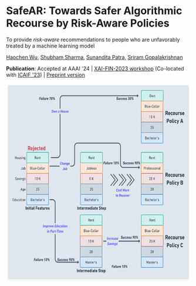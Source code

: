 <!-- MARKDOWN LINKS & IMAGES -->
<!-- https://www.markdownguide.org/basic-syntax/#reference-style-links -->


<!-- ABOUT THE PROJECT -->
# SafeAR: Towards Safer Algorithmic Recourse by Risk-Aware Policies

To provide *risk-aware* recommendations to people who are unfavorably treated by a machine learning model

[Haochen Wu](https://haochenw.info), [Shubham Sharma](https://www.linkedin.com/in/shubham-sharma-8271b312a),  [Sunandita Patra](https://www.linkedin.com/in/sunandita-patra-84b16b35/), [Sriram Gopalakrishnan](https://www.linkedin.com/in/sriram-gopalakrishnan-7a07b727/)

**Publication**: Accepted at AAAI '24 | [XAI-FIN-2023 workshop](https://sites.google.com/view/2023-workshop-explainable-ai/accepted-papers?authuser=0) (Co-located with [ICAIF '23](https://ai-finance.org/))  |
[Preprint version](https://arxiv.org/abs/2308.12367)

<center><img src="SafeAR.png" height="540" width="636"  alt="Recourse Policies"></center>

